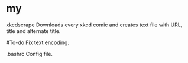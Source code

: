 # my

xkcdscrape
  Downloads every xkcd comic and creates text file with URL, title and alternate title.
  
  #To-do
    Fix text encoding.
    
.bashrc
  Config file.
